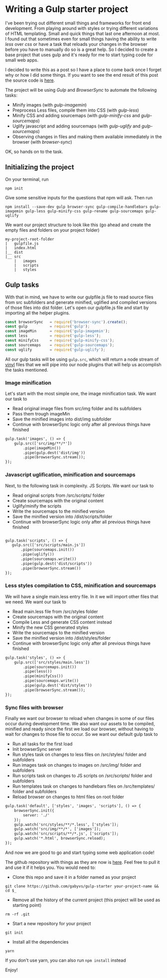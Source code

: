 Writing a Gulp starter project
==============================

I've been trying out different small things and frameworks for front end development. From playing around with styles or
  trying different variations of HTML templating. Small and quick things that last one afternoon at most. I found out that sometimes even for
  small things having the ability to write *less* over *css* or have a task that reloads your changes in the browser before
  you have to manually do so is a great help. So I decided to create a base project that uses gulp and it's ready for me to 
  start typing code for small web apps. 
  
I decided to write this as a post so I have a place to come back once I forget why or how I did some things.
If you want to see the end result of this post the source code is [here](https://github.com/gabyvs/gulp-starter).

The project will be using *Gulp* and *BrowserSync* to automate the following tasks:

* Minify images (with *gulp-imagemin*)
* Preprocess Less files, compile them into CSS (with *gulp-less*)
* Minify CSS and adding sourcemaps (with *gulp-minify-css* and *gulp-sourcemaps*)
* Uglify javascript and adding sourcemaps (with *gulp-uglify* and *gulp-sourcemaps*)
* Observing changes in files and making them available immediately in the browser (with *browser-sync*)

OK, so hands on to the task. 

## Initializing the project

On your terminal, run

    npm init  
    
Give some sensitive inputs for the questions that npm will ask. Then run

    npm install --save-dev gulp browser-sync gulp-compile-handlebars gulp-imagemin gulp-less gulp-minify-css gulp-rename gulp-sourcemaps gulp-uglify
    

We want our project structure to look like this (go ahead and create the empty files and folders on your project folder)

```
my-project-root-folder
|   gulpfile.js
|   index.html
|__ dist
|__ src
    |   images
    |   scripts
    |   styles
```

## Gulp tasks

With that in mind, we have to write our gulpfile.js file to read source files from src subfolders
and generate minified, uglified and compiled versions of those files into dist folder. Let's open our gulpfile.js file 
and start by importing all the helper plugins.

```javascript
const browserSync   = require('browser-sync').create();
const gulp          = require('gulp');
const imageMin      = require('gulp-imagemin');
const less          = require('gulp-less');
const minifyCss     = require('gulp-minify-css');
const sourcemaps    = require('gulp-sourcemaps');
const uglify        = require('gulp-uglify');

```

All our gulp tasks will be using `gulp.src`, which will return a node stream of [vinyl](https://github.com/gulpjs/vinyl-fs) files that we will pipe
into our node plugins that will help us accomplish the tasks mentioned. 

### Image minification

Let's start with the most simple one, the image minification task. We want our task to
 * Read original image files from src/img folder and its subfolders
 * Pass them trough imageMin
 * Save the minified images into dist/img subfolder
 * Continue with browserSync logic only after all previous things have finished
 
```javascript1.6
gulp.task('images', () => {
    gulp.src(['src/img/**/*'])
        .pipe(imageMin())
        .pipe(gulp.dest('dist/img'))
        .pipe(browserSync.stream());
});
```

### Javascript uglification, minification and sourcemaps

Next, to the following task in complexity. JS Scripts. We want our task to
 * Read original scripts from /src/scripts/ folder
 * Create sourcemaps with the original content
 * Uglify/minify the scripts
 * Write the sourcemaps to the minified version
 * Save the minified version into /dist/scripts/folder
 * Continue with browserSync logic only after all previous things have finished
 
 ```javascript1.6

gulp.task('scripts', () => {
    gulp.src(['src/scripts/main.js'])
        .pipe(sourcemaps.init())
        .pipe(uglify())
        .pipe(sourcemaps.write())
        .pipe(gulp.dest('dist/scripts'))
        .pipe(browserSync.stream())
});
```

### Less styles compilation to CSS, minification and sourcemaps

We will have a single main.less entry file. In it we will import other files that we need. We want our task to
 * Read main.less file from /src/styles folder
 * Create sourcemaps with the original content
 * Compile Less and generate CSS content instead
 * Minify the new CSS generated styles
 * Write the sourcemaps to the minified version
 * Save the minified version into /dist/styles/folder
 * Continue with browserSync logic only after all previous things have finished
 
 ```javascript1.6
 gulp.task('styles', () => {
     gulp.src(['src/styles/main.less'])
         .pipe(sourcemaps.init())
         .pipe(less())
         .pipe(minifyCss())
         .pipe(sourcemaps.write())
         .pipe(gulp.dest('dist/styles'))
         .pipe(browserSync.stream());
 });
```

### Sync files with browser
Finally we want our browser to reload when changes in some of our files occur during development time.
We also want our assets to be compiled, minified and ready since the first we load our browser, without having
to wait for changes to those file to occur. So we want our default gulp task to
 * Run all tasks for the first load 
 * Init browserSync server
 * Run styles task on changes to less files on /src/styles/ folder and subfolders
 * Run images task on changes to images on /src/img/ folder and subfolders
 * Run scripts task on changes to JS scripts on /src/scripts/ folder and subfolders
 * Run templates task on changes to handlebars files on /src/templates/ folder and subfolders
 * Reload browser on changes to html files on root folder
 
```javascript1.6
gulp.task('default', ['styles', 'images', 'scripts'], () => {
    browserSync.init({
        server: './'
    });
    gulp.watch('src/styles/**/*.less', ['styles']);
    gulp.watch('src/img/**/*', ['images']);
    gulp.watch('src/scripts/**/*.js', ['scripts']);
    gulp.watch('*.html', browserSync.reload);
});
```  

And now we are good to go and start typing some web application code!

The github repository with things as they are now is [here](https://github.com/gabyvs/gulp-starter). 
Feel free to pull it and use it if it helps you. You would need to:

* Clone this repo and save it in a folder named as your project

```
git clone https://github.com/gabyvs/gulp-starter your-project-name && cd $_
```
    
* Remove all the history of the current project (this project will be used as starting point)
    
```
rm -rf .git
```

* Start a new repository for your project

```
git init
```
    
* Install all the dependencies
    
```
yarn
``` 

If you don't use yarn, you can also run `npm install` instead

Enjoy!

